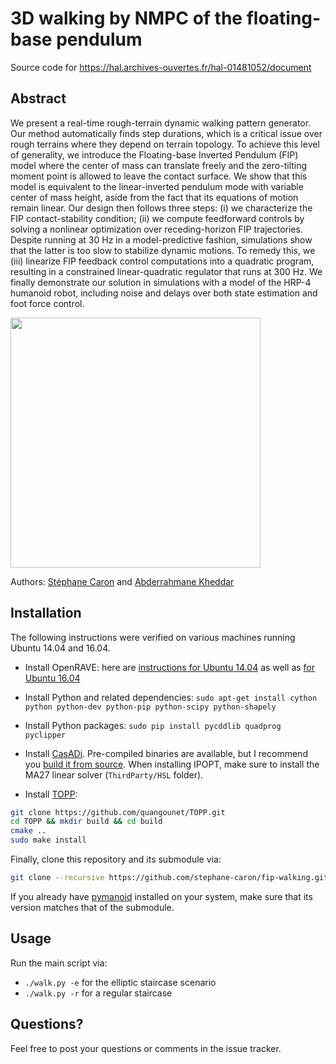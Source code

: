 # 3D walking by NMPC of the floating-base pendulum

Source code for https://hal.archives-ouvertes.fr/hal-01481052/document

## Abstract

We present a real-time rough-terrain dynamic walking pattern generator. Our
method automatically finds step durations, which is a critical issue over rough
terrains where they depend on terrain topology. To achieve this level of
generality, we introduce the Floating-base Inverted Pendulum (FIP) model where
the center of mass can translate freely and the zero-tilting moment point is
allowed to leave the contact surface. We show that this model is equivalent to
the linear-inverted pendulum mode with variable center of mass height, aside
from the fact that its equations of motion remain linear. Our design then
follows three steps: (i) we characterize the FIP contact-stability condition;
(ii) we compute feedforward controls by solving a nonlinear optimization over
receding-horizon FIP trajectories. Despite running at 30 Hz in a
model-predictive fashion, simulations show that the latter is too slow to
stabilize dynamic motions. To remedy this, we (iii) linearize FIP feedback
control computations into a quadratic program, resulting in a constrained
linear-quadratic regulator that runs at 300 Hz. We finally demonstrate our
solution in simulations with a model of the HRP-4 humanoid robot, including
noise and delays over both state estimation and foot force control. 

<img src="https://scaron.info/figures/dynamic-walking.png" height="400" />

Authors:
[Stéphane Caron](https://scaron.info) and
[Abderrahmane Kheddar](http://www.lirmm.fr/lirmm_eng/users/utilisateurs-lirmm/equipes/idh/abderrahmane-kheddar)

## Installation

The following instructions were verified on various machines running Ubuntu
14.04 and 16.04.

- Install OpenRAVE: here are [instructions for Ubuntu 14.04](https://scaron.info/teaching/installing-openrave-on-ubuntu-14.04.html) as well as [for Ubuntu 16.04](https://scaron.info/teaching/installing-openrave-on-ubuntu-16.04.html)
- Install Python and related dependencies: ``sudo apt-get install cython python python-dev python-pip python-scipy python-shapely``
- Install Python packages: ``sudo pip install pycddlib quadprog pyclipper``
- Install [CasADi](http://casadi.org). Pre-compiled binaries are available, but
  I recommend you [build it from
  source](https://github.com/casadi/casadi/wiki/InstallationLinux). When
  installing IPOPT, make sure to install the MA27 linear solver
  (``ThirdParty/HSL`` folder).

- Install [TOPP](https://github.com/quangounet/TOPP.git):
```bash
git clone https://github.com/quangounet/TOPP.git
cd TOPP && mkdir build && cd build
cmake ..
sudo make install
```

Finally, clone this repository and its submodule via:

```bash
git clone --recursive https://github.com/stephane-caron/fip-walking.git
```

If you already have [pymanoid](https://github.com/stephane-caron/pymanoid)
installed on your system, make sure that its version matches that of the
submodule.

## Usage

Run the main script via:
- ``./walk.py -e`` for the elliptic staircase scenario
- ``./walk.py -r`` for a regular staircase

## Questions?

Feel free to post your questions or comments in the issue tracker.
